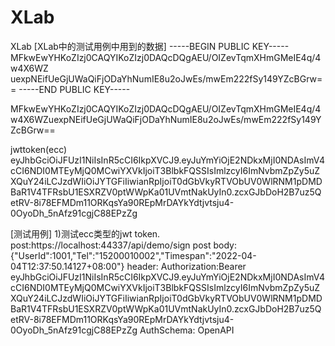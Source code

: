# XLab
XLab
[XLab中的测试用例中用到的数据]
-----BEGIN PUBLIC KEY-----
MFkwEwYHKoZIzj0CAQYIKoZIzj0DAQcDQgAEU/OIZevTqmXHmGMeIE4q/4w4X6WZ
uexpNEifUeGjUWaQiFjODaYhNumIE8u2oJwEs/mwEm222fSy149YZcBGrw==
-----END PUBLIC KEY-----

MFkwEwYHKoZIzj0CAQYIKoZIzj0DAQcDQgAEU/OIZevTqmXHmGMeIE4q/4w4X6WZuexpNEifUeGjUWaQiFjODaYhNumIE8u2oJwEs/mwEm222fSy149YZcBGrw==

jwttoken(ecc)
eyJhbGciOiJFUzI1NiIsInR5cCI6IkpXVCJ9.eyJuYmYiOjE2NDkxMjI0NDAsImV4cCI6NDI0MTEyMjQ0MCwiYXVkIjoiT3BlbkFQSSIsImlzcyI6ImNvbmZpZy5uZXQuY24iLCJzdWIiOiJYTGFiIiwianRpIjoiT0dGbVkyRTVObUV0WlRNM1pDMDBaR1V4TFRsbU1ESXRZV0ptWWpKa01UVmtNakUyIn0.zcxGJbDoH2B7uz5QetRV-8i78EFMDm11ORKqsYa90REpMrDAYkYdtjvtsju4-0OyoDh_5nAfz91cgjC88EPzZg

[测试用例]
1)测试ecc类型的jwt token.
  post:https://localhost:44337/api/demo/sign
  post body: {"UserId":1001,"Tel":"15200010002","Timespan":"2022-04-04T12:37:50.14127+08:00"}
  header:
         Authorization:Bearer eyJhbGciOiJFUzI1NiIsInR5cCI6IkpXVCJ9.eyJuYmYiOjE2NDkxMjI0NDAsImV4cCI6NDI0MTEyMjQ0MCwiYXVkIjoiT3BlbkFQSSIsImlzcyI6ImNvbmZpZy5uZXQuY24iLCJzdWIiOiJYTGFiIiwianRpIjoiT0dGbVkyRTVObUV0WlRNM1pDMDBaR1V4TFRsbU1ESXRZV0ptWWpKa01UVmtNakUyIn0.zcxGJbDoH2B7uz5QetRV-8i78EFMDm11ORKqsYa90REpMrDAYkYdtjvtsju4-0OyoDh_5nAfz91cgjC88EPzZg
         AuthSchema: OpenAPI
